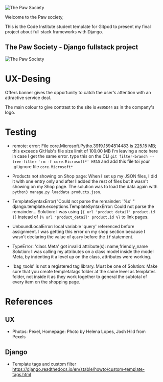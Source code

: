 ![The Paw Society](https://github.com/kervo/fullstack-milestone/blob/master/redme_files/homepage-proto.png "Homepage")

Welcome to the Paw society,

This is the Code Institute student template for Gitpod to present my final project about full stack frameworks with Django.

## The Paw Society - Django fullstack project
![The Paw Society](https://github.com/kervo/fullstack-milestone/blob/master/redme_files/wireframe.png "Wireframe")

# UX-Desing

Offers banner gives the opportunity to catch the user's attention with an attractive service deal.

The main colour to give contrast to the site is `#B05D44` as in the company's logo. 

# Testing

* remote: error: File core.Microsoft.Pytho.3919.1594814483 is 225.15 MB; this exceeds GitHub's file size limit of 100.00 MB
I'm leaving a note here in case I get the same error. type this on the CLI `git filter-branch --tree-filter 'rm -f core.Microsoft*' HEAD` and add this file toi your .gitignore file `core.Microsoft* `

* Products not showing on Shop page: When I set up my JSON files, I did it with one entry only and after I added the rest of files but it wasn't showing on my Shop page. The solution was to load the data again with `python3 manage.py loaddata products.json`.

* TemplateSyntaxError("Could not parse the remainder: '%s' " django.template.exceptions.TemplateSyntaxError: Could not parse the remainder...
Solution: I was using `{{ url 'product_detail' product.id }}` instead of `{% url 'product_detail' product.id %}` to link pages.

* UnboundLocalError: local variable 'query' referenced before assignment. I was getting this error on my shop section because I wasn't declaring the value of `query` before the `if` statement.

* TypeError: 'class Meta' got invalid attribute(s): name,friendly_name
Solution: I was calling my attributes on a class model inside the model Meta, by indenting it a level up on the class, attributes were working.

* 'bag_tools' is not a registered tag library. Must be one of
Solution: Make sure that you create templetatags folder at the same level as templates folder, not inside it as they work together to general the subtotal of every item on the shopping page.

# References
## UX
* Photos: Pexel, Homepage: Photo by Helena Lopes, Josh Hild from Pexels

## Django

* Template tags and custom filter  https://django.readthedocs.io/en/stable/howto/custom-template-tags.html

